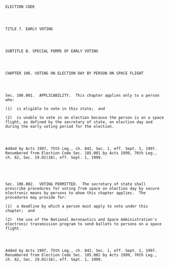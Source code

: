 ﻿
    
    
    	
    					
    
    
    ELECTION CODE
    
      
    
    
    TITLE 7. EARLY VOTING
    
      
    
    
    SUBTITLE B. SPECIAL FORMS OF EARLY VOTING
    
      
    
    
    CHAPTER 106. VOTING ON ELECTION DAY BY PERSON ON SPACE FLIGHT
    
      
    
    
    Sec. 106.001.  APPLICABILITY.  This chapter applies only to a person who:
    
    (1)  is eligible to vote in this state;  and
    
    (2)  is unable to vote in an election because the person is on a space flight, as defined by the secretary of state, on election day and during the early voting period for the election.
    
    
    
    
    Added by Acts 1997, 75th Leg., ch. 842, Sec. 1, eff. Sept. 1, 1997.  Renumbered from Election Code Sec. 105.001 by Acts 1999, 76th Leg., ch. 62, Sec. 19.01(16), eff. Sept. 1, 1999.
    
    
    
    
    
    Sec. 106.002.  VOTING PERMITTED.  The secretary of state shall prescribe procedures for voting from space on election day by secure electronic means by persons to whom this chapter applies.  The procedures may provide for:
    
    (1)  a deadline by which a person must apply to vote under this chapter;  and
    
    (2)  the use of the National Aeronautics and Space Administration's electronic transmission program to send ballots to persons on a space flight.
    
    
    
    
    Added by Acts 1997, 75th Leg., ch. 842, Sec. 1, eff. Sept. 1, 1997.  Renumbered from Election Code Sec. 105.002 by Acts 1999, 76th Leg., ch. 62, Sec. 19.01(16), eff. Sept. 1, 1999.
    
    
    
    
    				
